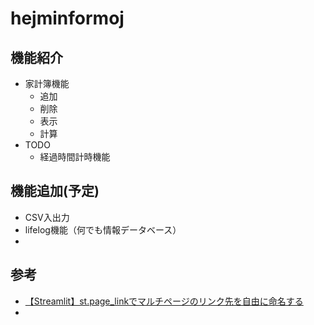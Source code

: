 # hejminformoj

## 機能紹介

- 家計簿機能
    - 追加
    - 削除
    - 表示
    - 計算
- TODO
    - 経過時間計時機能

## 機能追加(予定)
- CSV入出力
- lifelog機能（何でも情報データベース）
- 

## 参考
- [【Streamlit】st.page_linkでマルチページのリンク先を自由に命名する](https://qiita.com/Ayumu-y/items/ecbd4d1645a0fbacfd3d)
- []()